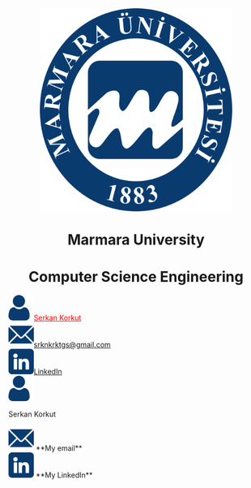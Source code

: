 <div align="center" >
    <a href="https://www.marmara.edu.tr" target="blank"><img align="center" alt="Discord" src="/icons/Marun_logo1.png" height="400"/></a>
    
  <br>
    
# **Marmara University**
# **Computer Science Engineering**   
</div>


<div>
        <div><img src="/icons/user.png" width="50"><a href="https://github.com/serkankorkut17/" style= "color:red">Serkan Korkut</a></div>
        <div><img src="/icons/email.png" width="50"><a href="srknkrktgs@gmail.com">srknkrktgs@gmail.com</a></div>
        <div><img src="/icons/linkedin.png" width="50"><a href="https://www.linkedin.com/in/serkankorkut17/">LinkedIn</a></div>
</div>

<div>
        <div><a href="https://github.com/serkankorkut17/" style= "color:red"><img src="/icons/user.png" width="50"></a><p>Serkan Korkut</p></div>
        <div><a href="srknkrktgs@gmail.com"><img src="/icons/email.png" width="50"></a> **My email** </div>
        <div><a href="https://www.linkedin.com/in/serkankorkut17/"><img src="/icons/linkedin.png" width="50"></a> **My LinkedIn**</div>
</div>
